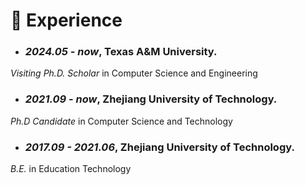 # 📖 Experience


[//]: # (&ensp;&ensp;&ensp;Advisor: [<font color=Black>Guodao Sun</font>]&#40;http://www.huamin.org/&#41; <br>)
- ### *2024.05 - now*, Texas A&M University. <br>
*Visiting Ph.D. Scholar* in Computer Science and Engineering
- ### *2021.09 - now*, Zhejiang University of Technology. <br>
*Ph.D Candidate* in Computer Science and Technology
- ### *2017.09 - 2021.06*, Zhejiang University of Technology. <br>
*B.E.* in  Education Technology

[//]: # (*Bachelor* in Communication Engineering &#40;Ranked First, <i class='fas fa-award' style='color:#000000'> Graduation with Honor</i>&#41;)
[//]: # (*Master* in Software Engineering &#40;<i class='fas fa-award' style='color:#000000'> Graduation with Honor</i>&#41;)
[//]: # (&ensp;&ensp;&ensp;Advisor: [<font color=Black>Jianmin Wang</font>]&#40;https://www.thss.tsinghua.edu.cn/faculty/wangjianmin.htm&#41; and [<font color=Black>Enya Shen</font>]&#40;https://www.thss.tsinghua.edu.cn/faculty/shenenya.htm&#41;<br>)
[//]: # (&ensp;&ensp;&ensp;Advisor: [<font color=Black>Fu Xiao</font>]&#40;https://yjs.njupt.edu.cn/dsgl/nocontrol/college/dsfcxq.htm?dsJbxxId=9B9D05C52A832DCFE050007F01006EFE&#41; and [<font color=Black>He Xu</font>]&#40;https://yjs.njupt.edu.cn/dsgl/nocontrol/college/dsfcxq.htm?dsJbxxId=9B9D05C52C752DCFE050007F01006EFE&#41;<br>)




[//]: # (- *2019.06 - 2022.04 &#40;now&#41;*, Lorem ipsum dolor sit amet, consectetur adipiscing elit. Vivamus ornare aliquet ipsum, ac tempus justo dapibus sit amet.)
[//]: # (- *2015.09 - 2019.06*, Lorem ipsum dolor sit amet, consectetur adipiscing elit. Vivamus ornare aliquet ipsum, ac tempus justo dapibus sit amet.)
